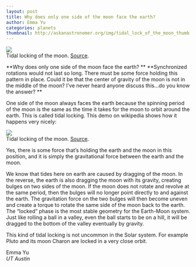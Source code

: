 ```yaml
---
layout: post
title: Why does only one side of the moon face the earth?
author: Emma Yu
categories: planets
thumbnail: http://askanastronomer.org/img/tidal_lock_of_the_moon_thumb.jpg
---
```


<div class="image">
<img src="/img/tidal_lock_of_the_moon_thumb.jpg">
<div class="caption">Tidal locking of the moon. <a href="https://commons.wikimedia.org/wiki/File:Synchronous_rotation.svg#/media/File:Synchronous_rotation.svg">Source</a>.</div>
</div>

**Why does only one side of the moon face the earth?  **
**Synchronized rotations would not last so long.  There must be some force holding this pattern in place.  Could it be that the center of gravity of the moon is not in the middle of the moon?  I've never heard anyone discuss this...do you know the answer? **


One side of the moon always faces the earth because the spinning period of the moon is the same as the time it takes for the moon to orbit around the earth. This is called tidal locking. This demo on wikipedia shows how it happens very nicely: 

<div class="image-40">
<img src="https://en.wikipedia.org/wiki/Tidal_locking#/media/File:Tidal_locking_of_the_Moon_with_the_Earth.gif">
<div class="caption">Tidal locking of the moon. <a href="https://en.wikipedia.org/wiki/Tidal_locking#/media/File:Tidal_locking_of_the_Moon_with_the_Earth.gif">Source</a>.</div>
</div>

Yes, there is some force that’s holding the earth and the moon in this position, and it is simply the gravitational force between the earth and the moon. 

We know that tides here on earth are caused by dragging of the moon. In the reverse, the earth is also dragging the moon with its gravity, creating bulges on two sides of the moon. If the moon does not rotate and revolve at the same period, then the bulges will no longer point directly to and against the earth. The gravitation force on the two bulges will then become uneven and create a torque to rotate the same side of the moon back to the earth. The “locked” phase is the most stable geometry for the Earth-Moon system. Just like rolling a ball in a valley, even the ball starts to be on a hill, it will be dragged to the bottom of the valley eventually by gravity. 

This kind of tidal locking is not uncommon in the Solar system. For example Pluto and its moon Charon are locked in a very close orbit. 


Emma Yu <br>
*UT Austin*
